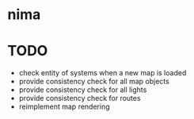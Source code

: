 # nima

# TODO
- check entity of systems when a new map is loaded
- provide consistency check for all map objects
- provide consistency check for all lights
- provide consistency check for routes
- reimplement map rendering

